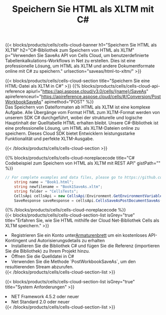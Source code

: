 ﻿---
title: Speichern Sie HTML als XLTM mit C#
description:  Verwendung des Aspose.Cells Cloud SDK für C# zum Speichern der Datei im HTML-Format als XLTM-Formatdatei.
kwords: Excel, Save HTML as XLTM, REST, C#
howto: How to save HTML as XLTM using Aspose.Cells Cloud C# library.
---
{{< blocks/products/cells/cells-cloud-banner h1="Speichern Sie HTML als XLTM" h2="C#-Bibliothek zum Speichern von HTML als XLTM" p="Verwenden Sie SaveAs API von Cells Cloud, um benutzerdefinierte Tabellenkalkulations-Workflows in Net zu erstellen. Dies ist eine professionelle Lösung, um HTML als XLTM und andere Dokumentformate online mit C# zu speichern." urlsection="saveas/html-to-xltm/" >}}

{{< blocks/products/cells/cells-cloud-section title="Speichern Sie eine HTML-Datei als XLTM in C#" >}}
{{% blocks/products/cells/cells-cloud-api-reference apiurl="https://api.aspose.cloud/v3.0/cells/{name}/SaveAs" apireferenceurl="https://apireference.aspose.cloud/cells/#/Conversion/PostWorkbookSaveAs" apimethod="POST" %}}
<br/>
Das Speichern von Dateiformaten ab HTML als XLTM ist eine komplexe Aufgabe. Alle Übergänge vom Format HTML zum XLTM-Format werden von unserem SDK C# durchgeführt, wobei der strukturelle und logische Hauptinhalt der Quelltabelle HTML erhalten bleibt. Unsere C#-Bibliothek ist eine professionelle Lösung, um HTML als XLTM-Dateien online zu speichern. Dieses Cloud SDK bietet Entwicklern leistungsstarke Funktionalität und perfekte XLTM-Ausgabe.

{{< /blocks/products/cells/cells-cloud-section >}}

{{% blocks/products/cells/cells-cloud-noreplacecode title="C# Codebeispiel zum Speichern von HTML als XLTM mit REST API" gistPath="" %}}
  
```cs
// For complete examples and data files, please go to https://github.com/aspose-cells-cloud/aspose-cells-cloud-dotnet/
    string name = "Book1.html";
    string newfilename = "Book1SaveAs.xltm";
    string folder = "CellsTests";
    CellsApi cellsApi = new CellsApi(Environment.GetEnvironmentVariable("ProductClientId"), Environment.GetEnvironmentVariable("ProductClientSecret"));
    SaveResponse saveResponse = cellsApi.CellsSaveAsPostDocumentSaveAs(name, null, newfilename, null,null,folder);
```
  
{{% /blocks/products/cells/cells-cloud-noreplacecode %}}
<br/>
{{< blocks/products/cells/cells-cloud-section-list isGrey="true" title="Erfahren Sie, wie Sie HTML mithilfe der Cloud Net-Bibliothek Cells als XLTM speichern." >}}
<li> Registrieren Sie ein Konto unter<a href="https://dashboard.aspose.cloud/">Armaturenbrett</a> um ein kostenloses API-Kontingent und Autorisierungsdetails zu erhalten</li>
<li>Installieren Sie die Bibliothek C# und fügen Sie die Referenz (importieren Sie die Bibliothek) zu Ihrem Projekt hinzu.</li>
<li>Öffnen Sie die Quelldatei in C#</li>
<li>Verwenden Sie die Methode `PostWorkbookSaveAs`, um den resultierenden Stream abzurufen.</li>
{{< /blocks/products/cells/cells-cloud-section-list >}}

{{< blocks/products/cells/cells-cloud-section-list isGrey="true" title="System Anforderungen" >}}
<li>NET Framework 4.5.2 oder neuer</li>
<li>Net Standard 2.0 oder neuer</li>
{{< /blocks/products/cells/cells-cloud-section-list >}}
